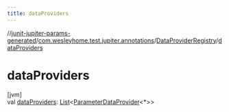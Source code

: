 ```yaml
---
title: dataProviders
---
```

//[junit-jupiter-params-generated](../../../index.html)/[com.wesleyhome.test.jupiter.annotations](../index.html)/[DataProviderRegistry](index.html)/[dataProviders](data-providers.html)



# dataProviders



[jvm]\
val [dataProviders](data-providers.html): [List](https://kotlinlang.org/api/latest/jvm/stdlib/kotlin.collections/-list/index.html)&lt;[ParameterDataProvider](../../com.wesleyhome.test.jupiter.provider/-parameter-data-provider/index.html)&lt;*&gt;&gt;




